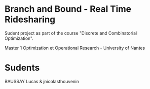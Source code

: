 # Branch and Bound - Real Time Ridesharing

Sudent project as part of the course "Discrete and Combinatorial Optimization".

Master 1 Optimization et Operational Research - University of Nantes

# Sudents
BAUSSAY Lucas & jnicolasthouvenin
